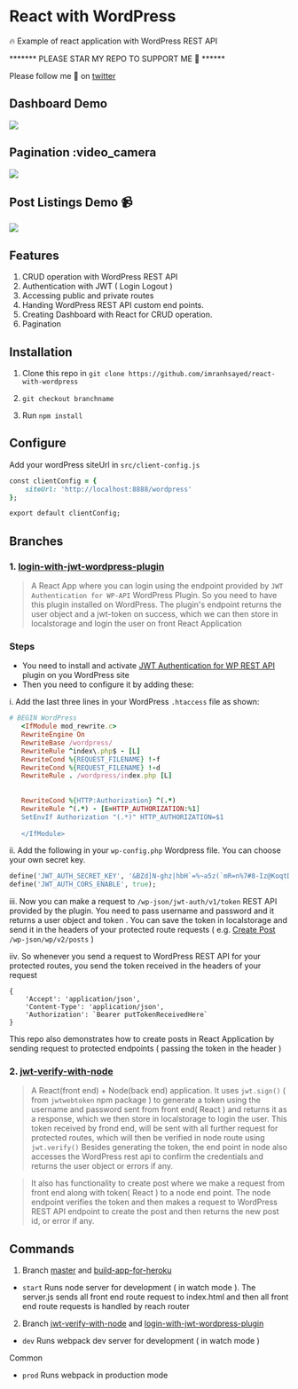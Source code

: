 # React with WordPress

:fire: Example of react application with WordPress REST API

******* PLEASE STAR MY REPO TO SUPPORT ME 🙏 ******

Please follow me 🙏 on [twitter](https://twitter.com/imranhsayed)

## Dashboard Demo

![](demo-dashboard.gif)

## Pagination :video_camera
![](pagination.gif)

## Post Listings Demo :video_camera:

![](render-posts.gif)

## Features

1. CRUD operation with WordPress REST API
2. Authentication with JWT ( Login Logout )
3. Accessing public and private routes 
4. Handing WordPress REST API custom end points.
5. Creating Dashboard with React for CRUD operation.
6. Pagination

## Installation

1. Clone this repo in `git clone https://github.com/imranhsayed/react-with-wordpress`

2. `git checkout branchname`

3. Run `npm install`

## Configure

Add your wordPress siteUrl in `src/client-config.js`

```ruby
const clientConfig = {
	siteUrl: 'http://localhost:8888/wordpress'
};

export default clientConfig;
``` 

## Branches

### 1. [login-with-jwt-wordpress-plugin](https://github.com/imranhsayed/react-with-wordpress/tree/login-with-jwt-wordpress-plugin)

> A React App where you can login using the endpoint provided by `JWT Authentication for WP-API` WordPress Plugin.
So you need to have this plugin installed on WordPress. The plugin's endpoint returns the user object and a jwt-token on success,
which we can then store in localstorage and login the user on front React Application

### Steps
* You need to install and activate [JWT Authentication for WP REST API](https://wordpress.org/plugins/jwt-authentication-for-wp-rest-api/) plugin on you WordPress site
* Then you need to configure it by adding these:

i. Add the last three lines in your WordPress `.htaccess` file as shown:
```ruby
# BEGIN WordPress
   <IfModule mod_rewrite.c>
   RewriteEngine On
   RewriteBase /wordpress/
   RewriteRule ^index\.php$ - [L]
   RewriteCond %{REQUEST_FILENAME} !-f
   RewriteCond %{REQUEST_FILENAME} !-d
   RewriteRule . /wordpress/index.php [L]
   
   
   RewriteCond %{HTTP:Authorization} ^(.*)
   RewriteRule ^(.*) - [E=HTTP_AUTHORIZATION:%1]
   SetEnvIf Authorization "(.*)" HTTP_AUTHORIZATION=$1
   
   </IfModule>
```
ii. Add the following in your `wp-config.php` Wordpress file. You can choose your own secret key.

```ruby
define('JWT_AUTH_SECRET_KEY', '&BZd]N-ghz|hbH`=%~a5z(`mR=n%7#8-Iz@KoqtDhQ6(8h$og%-IbI#>N*T`s9Dg');
define('JWT_AUTH_CORS_ENABLE', true);
```

iii. Now you can make a request to `/wp-json/jwt-auth/v1/token` REST API provided by the plugin. You need to pass 
username and password and it returns a user object and token . You can save the token in localstorage and send it in the headers
of your protected route requests ( e.g. [Create Post](https://developer.wordpress.org/rest-api/reference/posts/#create-a-post) `/wp-json/wp/v2/posts` ) 

iiv. So whenever you send a request to WordPress REST API for your protected routes, you send the token received in the headers of
your request
```
{
	'Accept': 'application/json',
	'Content-Type': 'application/json',
	'Authorization': `Bearer putTokenReceivedHere`
}

```

This repo also demonstrates how to create posts in React Application by sending request to protected endpoints ( passing the token in the header )

### 2. [jwt-verify-with-node](https://github.com/imranhsayed/react-with-wordpress/tree/jwt-verify-with-node)  

> A React(front end) + Node(back end) application. It uses `jwt.sign()` ( from `jwtwebtoken` npm package ) to generate a token using the username and password
sent from front end( React ) and returns it as a response, which we then store in localstorage to login the user.
This token received by frond end, will be sent with all further request for protected routes, which will then be verified in node route
using `jwt.verify()`
Besides generating the token, the end point in node also accesses the WordPress rest api to confirm the credentials and returns the user object
or errors if any.

> It also has functionality to create post where we make a request from front end along with token( React ) to a node end point.
The node endpoint verifies the token and then makes a request to WordPress REST API endpoint to create the post and then returns the
new post id, or error if any.  

## Commands

1. Branch [master](https://github.com/imranhsayed/react-with-wordpress) and [build-app-for-heroku](https://github.com/imranhsayed/react-with-wordpress/tree/build-app-for-heroku)
- `start` Runs node server for development ( in watch mode ). The server.js sends all front end route request to index.html and then all front end route requests is handled by reach router

2. Branch [jwt-verify-with-node](https://github.com/imranhsayed/react-with-wordpress/tree/jwt-verify-with-node) and
[login-with-jwt-wordpress-plugin](https://github.com/imranhsayed/react-with-wordpress/tree/login-with-jwt-wordpress-plugin)

- `dev` Runs webpack dev server for development ( in watch mode )

Common
- `prod` Runs webpack in production mode

